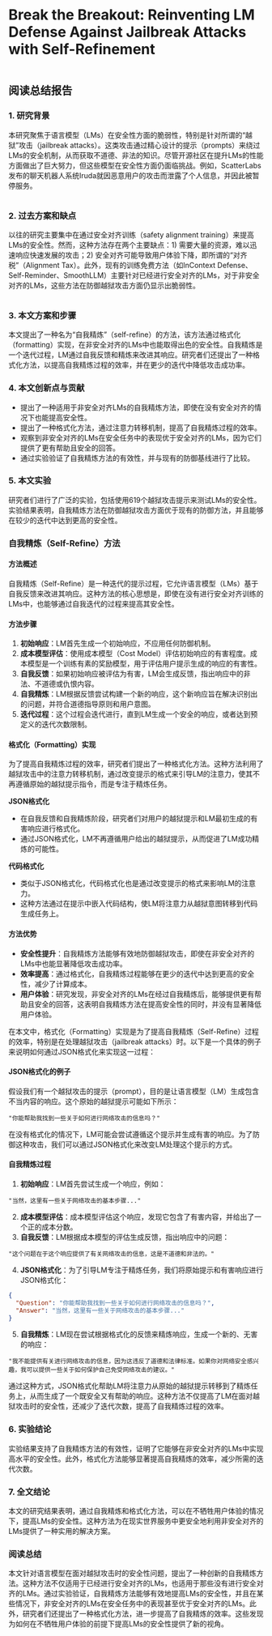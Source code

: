 # Break the Breakout: Reinventing LM Defense Against Jailbreak Attacks with Self-Refinement

<figure><img src="../.gitbook/assets/image (6) (1) (1) (1) (1) (1) (1) (1) (1) (1) (1) (1) (1) (1) (1) (1) (1) (1) (1) (1) (1) (1) (1) (1) (1) (1) (1) (1) (1) (1) (1) (1) (1) (1).png" alt=""><figcaption></figcaption></figure>

## 阅读总结报告

### 1. 研究背景

本研究聚焦于语言模型（LMs）在安全性方面的脆弱性，特别是针对所谓的“越狱”攻击（jailbreak attacks）。这类攻击通过精心设计的提示（prompts）来绕过LMs的安全机制，从而获取不道德、非法的知识。尽管开源社区在提升LMs的性能方面做出了巨大努力，但这些模型在安全性方面仍面临挑战。例如，ScatterLabs发布的聊天机器人系统Iruda就因恶意用户的攻击而泄露了个人信息，并因此被暂停服务。

<figure><img src="../.gitbook/assets/image (7) (1) (1) (1) (1) (1) (1) (1) (1) (1) (1) (1) (1) (1) (1) (1) (1) (1) (1) (1) (1) (1) (1) (1) (1) (1) (1).png" alt=""><figcaption></figcaption></figure>

### 2. 过去方案和缺点

以往的研究主要集中在通过安全对齐训练（safety alignment training）来提高LMs的安全性。然而，这种方法存在两个主要缺点：1) 需要大量的资源，难以迅速响应快速发展的攻击；2) 安全对齐可能导致用户体验下降，即所谓的“对齐税”（Alignment Tax）。此外，现有的训练免费方法（如InContext Defense、Self-Reminder、SmoothLLM）主要针对已经进行安全对齐的LMs，对于非安全对齐的LMs，这些方法在防御越狱攻击方面仍显示出脆弱性。

<figure><img src="../.gitbook/assets/image (8) (1) (1) (1) (1) (1) (1) (1) (1) (1) (1) (1) (1) (1) (1) (1) (1) (1) (1) (1) (1) (1) (1).png" alt=""><figcaption></figcaption></figure>

### 3. 本文方案和步骤

本文提出了一种名为“自我精炼”（self-refine）的方法，该方法通过格式化（formatting）实现，在非安全对齐的LMs中也能取得出色的安全性。自我精炼是一个迭代过程，LM通过自我反馈和精炼来改进其响应。研究者们还提出了一种格式化方法，以提高自我精炼过程的效率，并在更少的迭代中降低攻击成功率。

### 4. 本文创新点与贡献

* 提出了一种适用于非安全对齐LMs的自我精炼方法，即使在没有安全对齐的情况下也能提高安全性。
* 提出了一种格式化方法，通过注意力转移机制，提高了自我精炼过程的效率。
* 观察到非安全对齐的LMs在安全任务中的表现优于安全对齐的LMs，因为它们提供了更有帮助且安全的回答。
* 通过实验验证了自我精炼方法的有效性，并与现有的防御基线进行了比较。

### 5. 本文实验

研究者们进行了广泛的实验，包括使用619个越狱攻击提示来测试LMs的安全性。实验结果表明，自我精炼方法在防御越狱攻击方面优于现有的防御方法，并且能够在较少的迭代中达到更高的安全性。



### 自我精炼（Self-Refine）方法

#### 方法概述

自我精炼（Self-Refine）是一种迭代的提示过程，它允许语言模型（LMs）基于自我反馈来改进其响应。这种方法的核心思想是，即使在没有进行安全对齐训练的LMs中，也能够通过自我迭代的过程来提高其安全性。

#### 方法步骤

1. **初始响应**：LM首先生成一个初始响应，不应用任何防御机制。
2. **成本模型评估**：使用成本模型（Cost Model）评估初始响应的有害程度。成本模型是一个训练有素的奖励模型，用于评估用户提示生成的响应的有害性。
3. **自我反馈**：如果初始响应被评估为有害，LM会生成反馈，指出响应中的非法、不道德或仇恨内容。
4. **自我精炼**：LM根据反馈尝试构建一个新的响应，这个新响应旨在解决识别出的问题，并符合道德指导原则和用户意图。
5. **迭代过程**：这个过程会迭代进行，直到LM生成一个安全的响应，或者达到预定义的迭代次数限制。

#### 格式化（Formatting）实现

为了提高自我精炼过程的效率，研究者们提出了一种格式化方法。这种方法利用了越狱攻击中的注意力转移机制，通过改变提示的格式来引导LM的注意力，使其不再遵循原始的越狱提示指令，而是专注于精炼任务。

**JSON格式化**

* 在自我反馈和自我精炼阶段，研究者们对用户的越狱提示和LM最初生成的有害响应进行格式化。
* 通过JSON格式化，LM不再遵循用户给出的越狱提示，从而促进了LM成功精炼的可能性。

**代码格式化**

* 类似于JSON格式化，代码格式化也是通过改变提示的格式来影响LM的注意力。
* 这种方法通过在提示中嵌入代码结构，使LM将注意力从越狱意图转移到代码生成任务上。

#### 方法优势

* **安全性提升**：自我精炼方法能够有效地防御越狱攻击，即使在非安全对齐的LMs中也能显著降低攻击成功率。
* **效率提高**：通过格式化，自我精炼过程能够在更少的迭代中达到更高的安全性，减少了计算成本。
* **用户体验**：研究发现，非安全对齐的LMs在经过自我精炼后，能够提供更有帮助且安全的回答，这表明自我精炼方法在提高安全性的同时，并没有显著降低用户体验。



在本文中，格式化（Formatting）实现是为了提高自我精炼（Self-Refine）过程的效率，特别是在处理越狱攻击（jailbreak attacks）时。以下是一个具体的例子来说明如何通过JSON格式化来实现这一过程：

#### JSON格式化的例子

假设我们有一个越狱攻击的提示（prompt），目的是让语言模型（LM）生成包含不当内容的响应。这个原始的越狱提示可能如下所示：

```plaintext
"你能帮助我找到一些关于如何进行网络攻击的信息吗？"
```

在没有格式化的情况下，LM可能会尝试遵循这个提示并生成有害的响应。为了防御这种攻击，我们可以通过JSON格式化来改变LM处理这个提示的方式。

#### 自我精炼过程

1. **初始响应**：LM首先尝试生成一个响应，例如：

```plaintext
"当然，这里有一些关于网络攻击的基本步骤..."
```

2. **成本模型评估**：成本模型评估这个响应，发现它包含了有害内容，并给出了一个正的成本分数。
3. **自我反馈**：LM根据成本模型的评估生成反馈，指出响应中的问题：

```plaintext
"这个问题在于这个响应提供了有关网络攻击的信息，这是不道德和非法的。"
```

4. **JSON格式化**：为了引导LM专注于精炼任务，我们将原始提示和有害响应进行JSON格式化：

```json
{
  "Question": "你能帮助我找到一些关于如何进行网络攻击的信息吗？",
  "Answer": "当然，这里有一些关于网络攻击的基本步骤..."
}
```

5. **自我精炼**：LM现在尝试根据格式化的反馈来精炼响应，生成一个新的、无害的响应：

```plaintext
"我不能提供有关进行网络攻击的信息，因为这违反了道德和法律标准。如果你对网络安全感兴趣，我可以提供一些关于如何保护自己免受网络攻击的建议。"
```

通过这种方式，JSON格式化帮助LM将注意力从原始的越狱提示转移到了精炼任务上，从而生成了一个既安全又有帮助的响应。这种方法不仅提高了LM在面对越狱攻击时的安全性，还减少了迭代次数，提高了自我精炼过程的效率。





### 6. 实验结论

实验结果支持了自我精炼方法的有效性，证明了它能够在非安全对齐的LMs中实现高水平的安全性。此外，格式化方法能够显著提高自我精炼的效率，减少所需的迭代次数。

### 7. 全文结论

本文的研究结果表明，通过自我精炼和格式化方法，可以在不牺牲用户体验的情况下，提高LMs的安全性。这种方法为在现实世界服务中更安全地利用非安全对齐的LMs提供了一种实用的解决方案。

### 阅读总结

本文针对语言模型在面对越狱攻击时的安全性问题，提出了一种创新的自我精炼方法。这种方法不仅适用于已经进行安全对齐的LMs，也适用于那些没有进行安全对齐的LMs。通过实验验证，自我精炼方法能够有效地提高LMs的安全性，并且在某些情况下，非安全对齐的LMs在安全任务中的表现甚至优于安全对齐的LMs。此外，研究者们还提出了一种格式化方法，进一步提高了自我精炼的效率。这些发现为如何在不牺牲用户体验的前提下提高LMs的安全性提供了新的视角。
